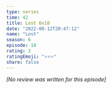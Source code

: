 ```yaml
---
type: series
time: 42
title: Lost 6x10
date: "2022-08-12T20:47:12"
name: "Lost"
season: 6
episode: 10
rating: 3
ratingEmoji: "⭐️⭐️⭐️"
share: false
---
```


_[No review was written for this episode]_
